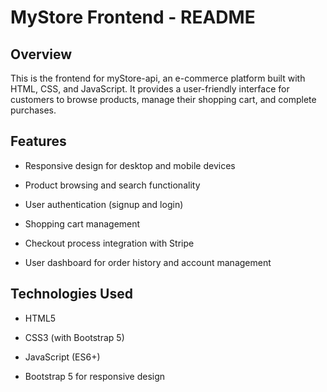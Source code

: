 # MyStore Frontend - README

## Overview
This is the frontend for myStore-api, an e-commerce platform built with HTML, CSS, and JavaScript. It provides a user-friendly interface for customers to browse products, manage their shopping cart, and complete purchases.

## Features

- Responsive design for desktop and mobile devices

- Product browsing and search functionality

- User authentication (signup and login)

- Shopping cart management

- Checkout process integration with Stripe

- User dashboard for order history and account management

## Technologies Used

- HTML5

- CSS3 (with Bootstrap 5)

- JavaScript (ES6+)

- Bootstrap 5 for responsive design